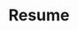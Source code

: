 ---
layout: default
permalink: /cv/
title: Resume
nav: true
nav_order: 4
redirect_to: /assets/pdf/cv.pdf
---